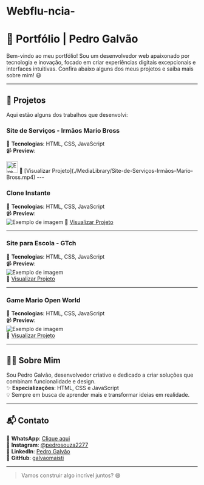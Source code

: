 # Webflu-ncia-

# 🌟 Portfólio | Pedro Galvão

Bem-vindo ao meu portfólio! Sou um desenvolvedor web apaixonado por tecnologia e inovação, focado em criar experiências digitais excepcionais e interfaces intuitivas. Confira abaixo alguns dos meus projetos e saiba mais sobre mim! 😃

---

## 🚀 Projetos
Aqui estão alguns dos trabalhos que desenvolvi:

### **Site de Serviços - Irmãos Mario Bross**
🎯 **Tecnologias**: HTML, CSS, JavaScript  
📹 **Preview**:  

<img src="https://github.com/user-attachments/assets/32fa5ef9-bc38-400a-8acb-d937142ab4e5" alt="Exemplo de imagem" width="30px" height="30px">  
🔗 [Visualizar Projeto](./MediaLibrary/Site-de-Serviços-Irmãos-Mario-Bross.mp4)
---

### **Clone Instante**  
🎯 **Tecnologias**: HTML, CSS, JavaScript  
📹 **Preview**:  
![Exemplo de imagem](https://github.com/user-attachments/assets/ffd2316a-920d-4c47-9d5b-0048868017d8)
🔗 [Visualizar Projeto](https://serene-llama-g-instant.netlify.app/)

---

### **Site para Escola - GTch**  
🎯 **Tecnologias**: HTML, CSS, JavaScript  
📹 **Preview**:  
![Exemplo de imagem](https://github.com/user-attachments/assets/15faec79-802a-4552-81b0-a209dd696476)  
🔗 [Visualizar Projeto](./MediaLibrary/Site-para-Escola-G-Tch.mp4)

---

### **Game Mario Open World**  
🎯 **Tecnologias**: HTML, CSS, JavaScript  
📹 **Preview**:  
![Exemplo de imagem](./MediaLibrary/mario_open_world.jpg)  
🔗 [Visualizar Projeto](./MediaLibrary/Game-Mario-Open-World.mp4)

---

## 👨‍💻 Sobre Mim
Sou Pedro Galvão, desenvolvedor criativo e dedicado a criar soluções que combinam funcionalidade e design.  
✨ **Especializações**: HTML, CSS e JavaScript  
💡 Sempre em busca de aprender mais e transformar ideias em realidade.

---

## 📬 Contato
🔗 **WhatsApp**: [Clique aqui](https://wa.me/41991873057)  
🔗 **Instagram**: [@pedrosouza2277](https://www.instagram.com/pedrosouza2277)  
🔗 **LinkedIn**: [Pedro Galvão](https://www.linkedin.com/in/pedro-galvao-dev/)  
🔗 **GitHub**: [galvaomaisti](https://github.com/galvaomaisti)  

---

> Vamos construir algo incrível juntos? 😄
